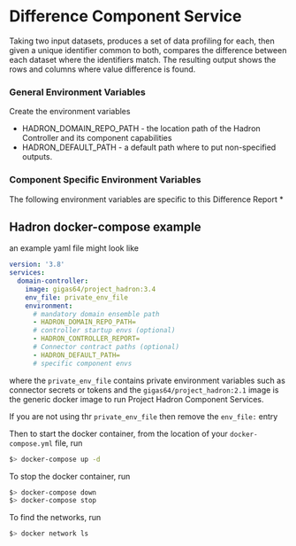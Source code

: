 # Difference Component Service
Taking two input datasets, produces a set of data profiling for each, then given a unique identifier common 
to both, compares the difference between each dataset where the identifiers match. The resulting output shows
the rows and columns where value difference is found. 

### General Environment Variables
Create the environment variables
* HADRON_DOMAIN_REPO_PATH - the location path of the Hadron Controller and its component capabilities
* HADRON_DEFAULT_PATH - a default path where to put non-specified outputs.

### Component Specific Environment Variables
The following environment variables are specific to this Difference Report
* 

## Hadron docker-compose example
 an example yaml file might look like

```yaml
version: '3.8'
services:
  domain-controller:
    image: gigas64/project_hadron:3.4
    env_file: private_env_file
    environment:
      # mandatory domain ensemble path
      - HADRON_DOMAIN_REPO_PATH=
      # controller startup envs (optional)
      - HADRON_CONTROLLER_REPORT=
      # Connector contract paths (optional)
      - HADRON_DEFAULT_PATH=
      # specific component envs

```
where the `private_env_file` contains private environment variables such as connector secrets or tokens and
the `gigas64/project_hadron:2.1` image is the generic docker image to run Project Hadron Component Services.

If you are not using thr `private_env_file` then remove the `env_file:` entry

Then to start the docker container, from the location of your `docker-compose.yml` file, run
```bash
$> docker-compose up -d
```

To stop the docker container, run
```bash
$> docker-compose down
$> docker-compose stop
```

To find the networks, run
```bash
$> docker network ls
```
